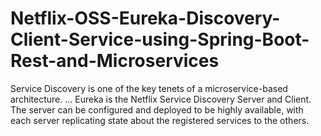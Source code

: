 # Netflix-OSS-Eureka-Discovery-Client-Service-using-Spring-Boot-Rest-and-Microservices
Service Discovery is one of the key tenets of a microservice-based architecture. ... Eureka is the Netflix Service Discovery Server and Client. The server can be configured and deployed to be highly available, with each server replicating state about the registered services to the others.

